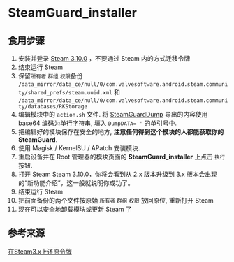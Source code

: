 # SteamGuard_installer

## 食用步骤

1. 安装并登录 [Steam 3.10.0][] ，不要通过 Steam 内的方式迁移令牌
2. 结束运行 Steam
3. 保留`所有者` `群组` `权限`备份 `/data_mirror/data_ce/null/0/com.valvesoftware.android.steam.community/shared_prefs/steam.uuid.xml` 和 `/data_mirror/data_ce/null/0/com.valvesoftware.android.steam.community/databases/RKStorage`
4. 编辑模块中的 `action.sh` 文件. 将 [SteamGuardDump][] 导出的内容使用 base64 编码为单行字符串, 填入 `DumpDATA=''` 的单引号中.
5. 把编辑好的模块保存在安全的地方, **注意任何得到这个模块的人都能获取你的 SteamGuard**.
6. 使用 Magisk / KernelSU / APatch 安装模块.
7. 重启设备并在 Root 管理器的模块页面的 **SteamGuard_installer** 上点击 `执行` 按钮.
8. 打开 Steam Steam 3.10.0，你将会看到从 2.x 版本升级到 3.x 版本会出现的“新功能介绍”，这一般就说明你成功了。
9. 结束运行 Steam
10. 把前面备份的两个文件按原始 `所有者` `群组` `权限` 放回原位, 重新打开 Steam
11. 现在可以安全地卸载模块或更新 Steam 了

## 参考来源

[在Steam3.x上还原令牌](https://github.com/YifePlayte/SteamGuardDump/issues/2)

[Steam 3.10.0]: https://github.com/muink/SteamGuard_installer/raw/refs/heads/releases/com.valvesoftware.android.steam.community_3.10.0-9653292_minAPI24(arm64-v8a,armeabi-v7a,x86,x86_64)(nodpi)_apkmirror.com.apk
[SteamGuardDump]: https://github.com/YifePlayte/SteamGuardDump
